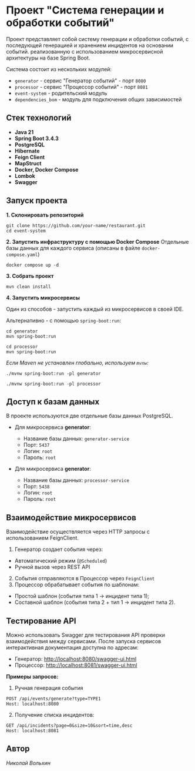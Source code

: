 # Проект "Система генерации и обработки событий"

Проект представляет собой систему генерации и обработки событий, 
с последующей генерацией и хранением инцидентов на основании событий.
реализованную с использованием микросервисной архитектуры на базе Spring Boot.

Система состоит из нескольких модулей:
- `generator` - сервис "Генератор событий" - порт `8080`
- `processor` - сервис "Процессор событий" - порт `8081`
- `event-system` - родительский модуль
- `dependencies_bom` - модуль для подключения общих зависимостей

## Стек технологий

- **Java 21**
- **Spring Boot 3.4.3**
- **PostgreSQL**
- **Hibernate**
- **Feign Client**
- **MapStruct**
- **Docker, Docker Compose**
- **Lombok**
- **Swagger**

## Запуск проекта

**1. Склонировать репозиторий**
```
git clone https://github.com/your-name/restaurant.git
cd event-system
```
**2. Запустить инфраструктуру с помощью Docker Compose**
Отдельные базы данных для каждого сервиса (описаны в файле `docker-compose.yaml`)
```
docker compose up -d
```
**3. Собрать проект**
```
mvn clean install
```
**4. Запустить микросервисы**

Один из способов - запустить каждый из микросервисов в своей IDE.

Альтернативно - с помощью `spring-boot:run`:
```
cd generator
mvn spring-boot:run
```
```
cd processor
mvn spring-boot:run
```

_Если Maven не установлен глобально, используем `mvnw`:_
```
./mvnw spring-boot:run -pl generator
```
```
./mvnw spring-boot:run -pl processor
```

## Доступ к базам данных

В проекте используются две отдельные базы данных PostgreSQL.

- Для микросервиса **generator**:
    - Название базы данных: `generator-service`
    - Порт: `5437`
    - Логин: `root`
    - Пароль: `root`


- Для микросервиса **generator**:
    - Название базы данных: `processor-service`
    - Порт: `5438`
    - Логин: `root`
    - Пароль: `root`

## Взаимодействие микросервисов
Взаимодействие осуществляется через HTTP запросы с использованием FeignClient.
1. Генератор создает события через:
  - Автоматический режим (`@Scheduled`)
  - Ручной вызов через REST API
2. События отправляются в Процессор через `FeignClient`
3. Процессор обрабатывает события по шаблонам:
  - Простой шаблон (события типа 1 -> инцидент типа 1);
  - Составной шаблон (события типа 2 + тип 1 -> инцидент типа 2).

## Тестирование API
Можно использовать Swagger для тестирования API проверки взаимодействия между сервисами.
После запуска сервисов интерактивная документация доступна по адресам:
- Генератор: [http://localhost:8080/swagger-ui.html](http://localhost:8080/swagger-ui.html)
- Процессор: [http://localhost:8081/swagger-ui.html](http://localhost:8081/swagger-ui.html)

**Примеры запросов:**
1) Ручная генерация события
```
POST /api/events/generate?type=TYPE1
Host: localhost:8080
```
2) Получение списка инцидентов:
```
GET /api/incidents?page=0&size=10&sort=time,desc
Host: localhost:8081
```

## Автор

_Николай Вольхин_